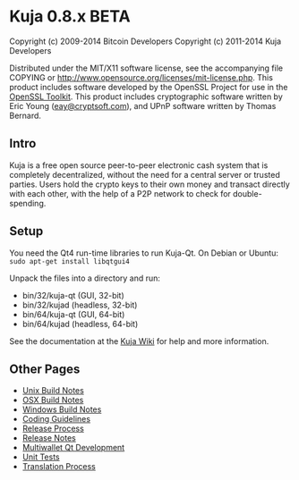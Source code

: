 Kuja 0.8.x BETA
====================

Copyright (c) 2009-2014 Bitcoin Developers
Copyright (c) 2011-2014 Kuja Developers

Distributed under the MIT/X11 software license, see the accompanying
file COPYING or http://www.opensource.org/licenses/mit-license.php.
This product includes software developed by the OpenSSL Project for use in the [OpenSSL Toolkit](http://www.openssl.org/). This product includes
cryptographic software written by Eric Young ([eay@cryptsoft.com](mailto:eay@cryptsoft.com)), and UPnP software written by Thomas Bernard.


Intro
---------------------
Kuja is a free open source peer-to-peer electronic cash system that is
completely decentralized, without the need for a central server or trusted
parties.  Users hold the crypto keys to their own money and transact directly
with each other, with the help of a P2P network to check for double-spending.


Setup
---------------------
You need the Qt4 run-time libraries to run Kuja-Qt. On Debian or Ubuntu:
	`sudo apt-get install libqtgui4`

Unpack the files into a directory and run:

- bin/32/kuja-qt (GUI, 32-bit)
- bin/32/kujad (headless, 32-bit)
- bin/64/kuja-qt (GUI, 64-bit)
- bin/64/kujad (headless, 64-bit)

See the documentation at the [Kuja Wiki](http://kuja.info)
for help and more information.


Other Pages
---------------------
- [Unix Build Notes](build-unix.md)
- [OSX Build Notes](build-osx.md)
- [Windows Build Notes](build-msw.md)
- [Coding Guidelines](coding.md)
- [Release Process](release-process.md)
- [Release Notes](release-notes.md)
- [Multiwallet Qt Development](multiwallet-qt.md)
- [Unit Tests](unit-tests.md)
- [Translation Process](translation_process.md)
